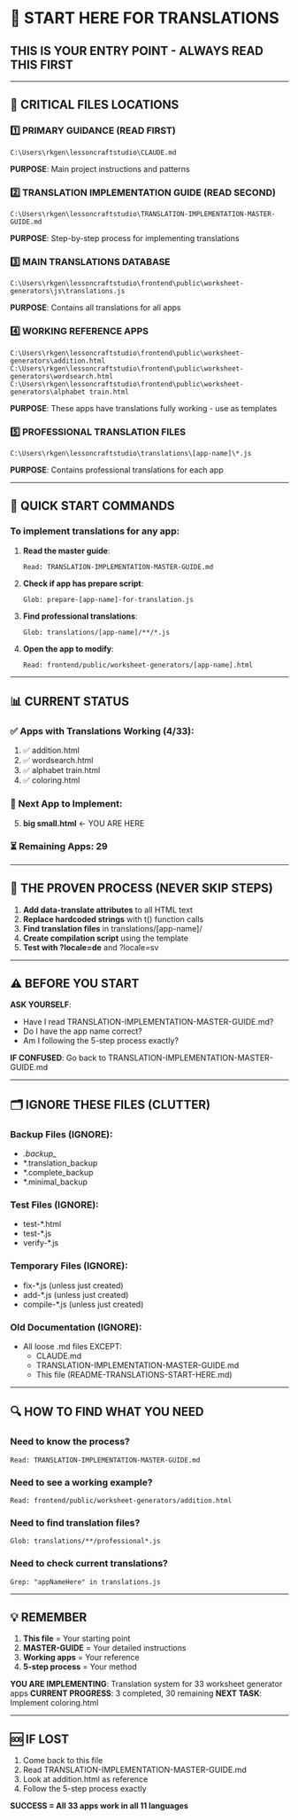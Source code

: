 # 🎯 START HERE FOR TRANSLATIONS
## THIS IS YOUR ENTRY POINT - ALWAYS READ THIS FIRST

---

## 📍 CRITICAL FILES LOCATIONS

### 1️⃣ PRIMARY GUIDANCE (READ FIRST)
```
C:\Users\rkgen\lessoncraftstudio\CLAUDE.md
```
**PURPOSE**: Main project instructions and patterns

### 2️⃣ TRANSLATION IMPLEMENTATION GUIDE (READ SECOND)
```
C:\Users\rkgen\lessoncraftstudio\TRANSLATION-IMPLEMENTATION-MASTER-GUIDE.md
```
**PURPOSE**: Step-by-step process for implementing translations

### 3️⃣ MAIN TRANSLATIONS DATABASE
```
C:\Users\rkgen\lessoncraftstudio\frontend\public\worksheet-generators\js\translations.js
```
**PURPOSE**: Contains all translations for all apps

### 4️⃣ WORKING REFERENCE APPS
```
C:\Users\rkgen\lessoncraftstudio\frontend\public\worksheet-generators\addition.html
C:\Users\rkgen\lessoncraftstudio\frontend\public\worksheet-generators\wordsearch.html
C:\Users\rkgen\lessoncraftstudio\frontend\public\worksheet-generators\alphabet train.html
```
**PURPOSE**: These apps have translations fully working - use as templates

### 5️⃣ PROFESSIONAL TRANSLATION FILES
```
C:\Users\rkgen\lessoncraftstudio\translations\[app-name]\*.js
```
**PURPOSE**: Contains professional translations for each app

---

## 🚀 QUICK START COMMANDS

### To implement translations for any app:
1. **Read the master guide**:
   ```
   Read: TRANSLATION-IMPLEMENTATION-MASTER-GUIDE.md
   ```

2. **Check if app has prepare script**:
   ```
   Glob: prepare-[app-name]-for-translation.js
   ```

3. **Find professional translations**:
   ```
   Glob: translations/[app-name]/**/*.js
   ```

4. **Open the app to modify**:
   ```
   Read: frontend/public/worksheet-generators/[app-name].html
   ```

---

## 📊 CURRENT STATUS

### ✅ Apps with Translations Working (4/33):
1. ✅ addition.html
2. ✅ wordsearch.html
3. ✅ alphabet train.html
4. ✅ coloring.html

### 🔄 Next App to Implement:
5. **big small.html** ← YOU ARE HERE

### ⏳ Remaining Apps: 29

---

## 🎯 THE PROVEN PROCESS (NEVER SKIP STEPS)

1. **Add data-translate attributes** to all HTML text
2. **Replace hardcoded strings** with t() function calls
3. **Find translation files** in translations/[app-name]/
4. **Create compilation script** using the template
5. **Test with ?locale=de** and ?locale=sv

---

## ⚠️ BEFORE YOU START

**ASK YOURSELF**:
- Have I read TRANSLATION-IMPLEMENTATION-MASTER-GUIDE.md?
- Do I have the app name correct?
- Am I following the 5-step process exactly?

**IF CONFUSED**:
Go back to TRANSLATION-IMPLEMENTATION-MASTER-GUIDE.md

---

## 🗂️ IGNORE THESE FILES (CLUTTER)

### Backup Files (IGNORE):
- *.backup_*
- *.translation_backup
- *.complete_backup
- *.minimal_backup

### Test Files (IGNORE):
- test-*.html
- test-*.js
- verify-*.js

### Temporary Files (IGNORE):
- fix-*.js (unless just created)
- add-*.js (unless just created)
- compile-*.js (unless just created)

### Old Documentation (IGNORE):
- All loose .md files EXCEPT:
  - CLAUDE.md
  - TRANSLATION-IMPLEMENTATION-MASTER-GUIDE.md
  - This file (README-TRANSLATIONS-START-HERE.md)

---

## 🔍 HOW TO FIND WHAT YOU NEED

### Need to know the process?
```
Read: TRANSLATION-IMPLEMENTATION-MASTER-GUIDE.md
```

### Need to see a working example?
```
Read: frontend/public/worksheet-generators/addition.html
```

### Need to find translation files?
```
Glob: translations/**/professional*.js
```

### Need to check current translations?
```
Grep: "appNameHere" in translations.js
```

---

## 💡 REMEMBER

1. **This file** = Your starting point
2. **MASTER-GUIDE** = Your detailed instructions
3. **Working apps** = Your reference
4. **5-step process** = Your method

**YOU ARE IMPLEMENTING**: Translation system for 33 worksheet generator apps
**CURRENT PROGRESS**: 3 completed, 30 remaining
**NEXT TASK**: Implement coloring.html

---

## 🆘 IF LOST

1. Come back to this file
2. Read TRANSLATION-IMPLEMENTATION-MASTER-GUIDE.md
3. Look at addition.html as reference
4. Follow the 5-step process exactly

**SUCCESS = All 33 apps work in all 11 languages**
